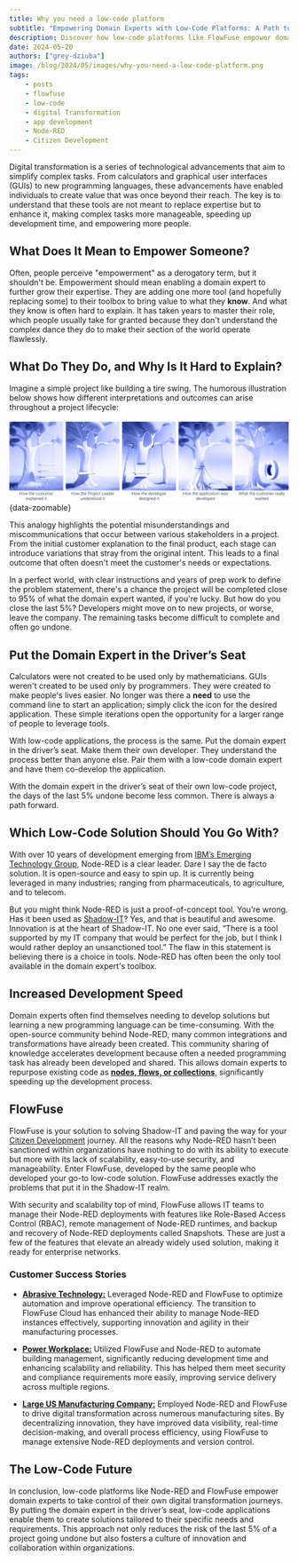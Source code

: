```yaml
---
title: Why you need a low-code platform
subtitle: "Empowering Domain Experts with Low-Code Platforms: A Path to Seamless Digital Transformation"
description: Discover how low-code platforms like FlowFuse empower domain experts to drive digital transformation. Learn how these tools enhance collaboration, close project gaps, and foster innovation, ensuring project success from start to finish.
date: 2024-05-20
authors: ["grey-dziuba"]
image: /blog/2024/05/images/why-you-need-a-low-code-platform.png
tags:
    - posts
    - flowfuse
    - low-code
    - digital Transformation
    - app development 
    - Node-RED
    - Citizen Development 
---
```


Digital transformation is a series of technological advancements that aim to simplify complex tasks. From calculators and graphical user interfaces (GUIs) to new programming languages, these advancements have enabled individuals to create value that was once beyond their reach. The key is to understand that these tools are not meant to replace expertise but to enhance it, making complex tasks more manageable, speeding up development time, and empowering more people.

<!--more-->

## What Does It Mean to Empower Someone?

Often, people perceive "empowerment" as a derogatory term, but it shouldn't be. Empowerment should mean enabling a domain expert to further grow their expertise. They are adding one more tool (and hopefully replacing some) to their toolbox to bring value to what they **know**. And what they know is often hard to explain. It has taken years to master their role, which people usually take for granted because they don't understand the complex dance they do to make their section of the world operate flawlessly.

## What Do They Do, and Why Is It Hard to Explain?

Imagine a simple project like building a tire swing. The humorous illustration below shows how different interpretations and outcomes can arise throughout a project lifecycle:

![Tire Swing Analogy](./images/tire-swing-project-management-flowfuse-node-red.png "Example of communication issues between the developers and end-users"){data-zoomable}

This analogy highlights the potential misunderstandings and miscommunications that occur between various stakeholders in a project. From the initial customer explanation to the final product, each stage can introduce variations that stray from the original intent. This leads to a final outcome that often doesn't meet the customer's needs or expectations.

In a perfect world, with clear instructions and years of prep work to define the problem statement, there's a chance the project will be completed close to 95% of what the domain expert wanted, if you're lucky. But how do you close the last 5%? Developers might move on to new projects, or worse, leave the company. The remaining tasks become difficult to complete and often go undone.

## Put the Domain Expert in the Driver’s Seat

Calculators were not created to be used only by mathematicians. GUIs weren't created to be used only by programmers. They were created to make people's lives easier. No longer was there a **need** to use the command line to start an application; simply click the icon for the desired application. These simple iterations open the opportunity for a larger range of people to leverage tools.

With low-code applications, the process is the same. Put the domain expert in the driver’s seat. Make them their own developer. They understand the process better than anyone else. Pair them with a low-code domain expert and have them co-develop the application.

With the domain expert in the driver’s seat of their own low-code project, the days of the last 5% undone become less common. There is always a path forward.

## Which Low-Code Solution Should You Go With?

With over 10 years of development emerging from [IBM’s Emerging Technology Group](/blog/2024/02/history-of-nodered/), Node-RED is a clear leader.  Dare I say the de facto solution. It is open-source and easy to spin up. It is currently being leveraged in many industries; ranging from pharmaceuticals, to agriculture, and to telecom.

But you might think Node-RED is just a proof-of-concept tool. You’re wrong. Has it been used as [Shadow-IT](https://www.cloudflare.com/learning/access-management/what-is-shadow-it/)? Yes, and that is beautiful and awesome. Innovation is at the heart of Shadow-IT. No one ever said, “There is a tool supported by my IT company that would be perfect for the job, but I think I would rather deploy an unsanctioned tool.” The flaw in this statement is believing there is a choice in tools. Node-RED has often been the only tool available in the domain expert's toolbox.

## Increased Development Speed

Domain experts often find themselves needing to develop solutions but learning a new programming language can be time-consuming. With the open-source community behind Node-RED, many common integrations and transformations have already been created. This community sharing of knowledge accelerates development because often a needed programming task has already been developed and shared. This allows domain experts to repurpose existing code as [**nodes, flows, or collections**](https://flows.nodered.org/), significantly speeding up the development process.

## FlowFuse

FlowFuse is your solution to solving Shadow-IT and paving the way for your [Citizen Development](/blog/2024/02/why-citizen-development-platforms/) journey. All the reasons why Node-RED hasn’t been sanctioned within organizations have nothing to do with its ability to execute but more with its lack of scalability, easy-to-use security, and manageability. Enter FlowFuse, developed by the same people who developed your go-to low-code solution. FlowFuse addresses exactly the problems that put it in the Shadow-IT realm.

With security and scalability top of mind, FlowFuse allows IT teams to manage their Node-RED deployments with features like Role-Based Access Control (RBAC), remote management of Node-RED runtimes, and backup and recovery of Node-RED deployments called Snapshots. These are just a few of the features that elevate an already widely used solution, making it ready for enterprise networks.

### Customer Success Stories

- [**Abrasive Technology:**](/customer-stories/leveraging-node-red-and-flowfuse-to-automate-precision-manufacturing/) Leveraged Node-RED and FlowFuse to optimize automation and improve operational efficiency. The transition to FlowFuse Cloud has enhanced their ability to manage Node-RED instances effectively, supporting innovation and agility in their manufacturing processes.

- [**Power Workplace:**](/customer-stories/node-red-building-management/) Utilized FlowFuse and Node-RED to automate building management, significantly reducing development time and enhancing scalability and reliability. This has helped them meet security and compliance requirements more easily, improving service delivery across multiple regions.

- [**Large US Manufacturing Company:**](/customer-stories/manufacturing-digital-transformation/) Employed Node-RED and FlowFuse to drive digital transformation across numerous manufacturing sites. By decentralizing innovation, they have improved data visibility, real-time decision-making, and overall process efficiency, using FlowFuse to manage extensive Node-RED deployments and version control.


## The Low-Code Future

In conclusion, low-code platforms like Node-RED and FlowFuse empower domain experts to take control of their own digital transformation journeys. By putting the domain expert in the driver’s seat, low-code applications enable them to create solutions tailored to their specific needs and requirements. This approach not only reduces the risk of the last 5% of a project going undone but also fosters a culture of innovation and collaboration within organizations.
